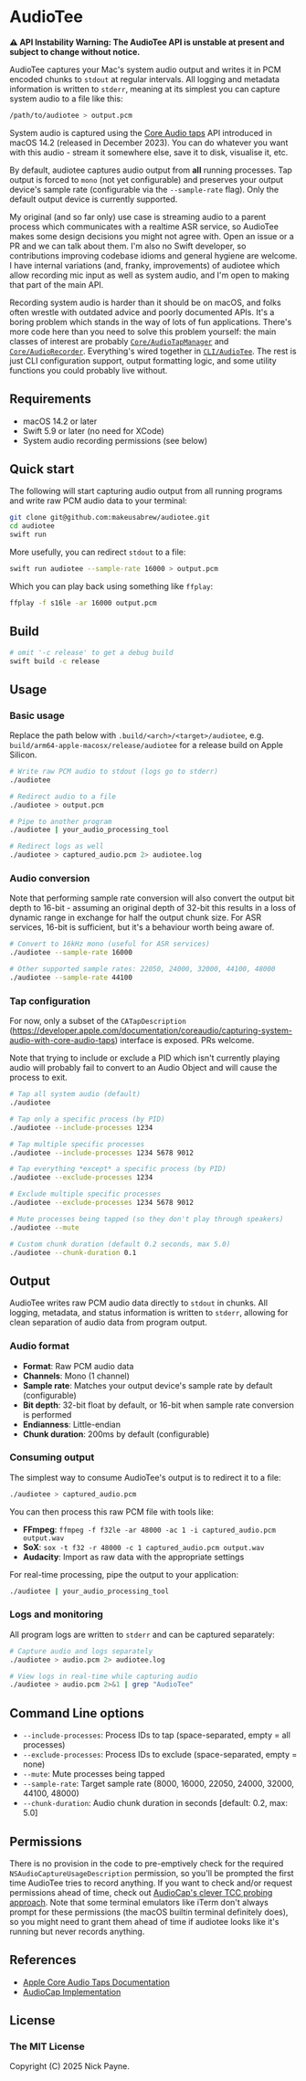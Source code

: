 # AudioTee

**⚠️ API Instability Warning: The AudioTee API is unstable at present and subject to change without notice.**

AudioTee captures your Mac's system audio output and writes it in PCM encoded chunks to `stdout` at regular intervals. All logging and metadata information is written to `stderr`, meaning at its simplest you can
capture system audio to a file like this:

```bash
/path/to/audiotee > output.pcm
```

System audio is captured using the [Core Audio taps](https://developer.apple.com/documentation/coreaudio/capturing-system-audio-with-core-audio-taps) API introduced in macOS 14.2 (released in December 2023). You can do whatever you want with this audio - stream it somewhere else, save it to disk, visualise it, etc.

By default, audiotee captures audio output from **all** running processes. Tap output is forced to `mono` (not yet configurable) and preserves your output device's sample rate (configurable via the `--sample-rate` flag). Only the default output device is currently supported.

My original (and so far only) use case is streaming audio to a parent process which communicates with a realtime ASR service, so AudioTee makes some design decisions you might not agree with. Open an issue or a PR and we can talk about them. I'm also no Swift developer, so contributions improving codebase idioms and general hygiene are welcome. I have internal variations (and, franky, improvements) of audiotee which allow recording mic input as well as system audio, and I'm open to making that part of the main API.

Recording system audio is harder than it should be on macOS, and folks often wrestle with outdated advice and poorly documented APIs. It's a boring problem which stands in the way of lots of fun applications. There's more code here than you need to solve this problem yourself: the main classes of interest are probably [`Core/AudioTapManager`](https://github.com/makeusabrew/audiotee/blob/main/Sources/Core/AudioTapManager.swift) and [`Core/AudioRecorder`](https://github.com/makeusabrew/audiotee/blob/main/Sources/Core/AudioRecorder.swift). Everything's wired together in [`CLI/AudioTee`](https://github.com/makeusabrew/audiotee/blob/main/Sources/CLI/AudioTee.swift). The rest is just CLI configuration support, output formatting logic, and some utility functions you could probably live without.

## Requirements

- macOS 14.2 or later
- Swift 5.9 or later (no need for XCode)
- System audio recording permissions (see below)

## Quick start

The following will start capturing audio output from all running programs and write raw PCM audio data to your terminal:

```bash
git clone git@github.com:makeusabrew/audiotee.git
cd audiotee
swift run
```

More usefully, you can redirect `stdout` to a file:

```bash
swift run audiotee --sample-rate 16000 > output.pcm
```

Which you can play back using something like `ffplay`:

```bash
ffplay -f s16le -ar 16000 output.pcm
```

## Build

```bash
# omit '-c release' to get a debug build
swift build -c release
```

## Usage

### Basic usage

Replace the path below with `.build/<arch>/<target>/audiotee`, e.g. `build/arm64-apple-macosx/release/audiotee` for a release build on Apple Silicon.

```bash
# Write raw PCM audio to stdout (logs go to stderr)
./audiotee

# Redirect audio to a file
./audiotee > output.pcm

# Pipe to another program
./audiotee | your_audio_processing_tool

# Redirect logs as well
./audiotee > captured_audio.pcm 2> audiotee.log
```

### Audio conversion

Note that performing sample rate conversion will also convert the output bit depth to
16-bit - assuming an original depth of 32-bit this results in a loss of dynamic range in exchange for half the output chunk size. For ASR services, 16-bit is sufficient, but it's a behaviour worth being aware of.

```bash
# Convert to 16kHz mono (useful for ASR services)
./audiotee --sample-rate 16000

# Other supported sample rates: 22050, 24000, 32000, 44100, 48000
./audiotee --sample-rate 44100
```

### Tap configuration

For now, only a subset of the `CATapDescription` (https://developer.apple.com/documentation/coreaudio/capturing-system-audio-with-core-audio-taps) interface is exposed. PRs welcome.

Note that trying to include or exclude a PID which isn't currently playing audio will probably fail to convert to an Audio Object and will cause the process to exit.

```bash
# Tap all system audio (default)
./audiotee

# Tap only a specific process (by PID)
./audiotee --include-processes 1234

# Tap multiple specific processes
./audiotee --include-processes 1234 5678 9012

# Tap everything *except* a specific process (by PID)
./audiotee --exclude-processes 1234

# Exclude multiple specific processes
./audiotee --exclude-processes 1234 5678 9012
```

```bash
# Mute processes being tapped (so they don't play through speakers)
./audiotee --mute

# Custom chunk duration (default 0.2 seconds, max 5.0)
./audiotee --chunk-duration 0.1
```

## Output

AudioTee writes raw PCM audio data directly to `stdout` in chunks. All logging, metadata, and status information is written to `stderr`, allowing for clean separation of audio data from program output.

### Audio format

- **Format**: Raw PCM audio data
- **Channels**: Mono (1 channel)
- **Sample rate**: Matches your output device's sample rate by default (configurable)
- **Bit depth**: 32-bit float by default, or 16-bit when sample rate conversion is performed
- **Endianness**: Little-endian
- **Chunk duration**: 200ms by default (configurable)

### Consuming output

The simplest way to consume AudioTee's output is to redirect it to a file:

```bash
./audiotee > captured_audio.pcm
```

You can then process this raw PCM file with tools like:
- **FFmpeg**: `ffmpeg -f f32le -ar 48000 -ac 1 -i captured_audio.pcm output.wav`
- **SoX**: `sox -t f32 -r 48000 -c 1 captured_audio.pcm output.wav`
- **Audacity**: Import as raw data with the appropriate settings

For real-time processing, pipe the output to your application:

```bash
./audiotee | your_audio_processing_tool
```

### Logs and monitoring

All program logs are written to `stderr` and can be captured separately:

```bash
# Capture audio and logs separately
./audiotee > audio.pcm 2> audiotee.log

# View logs in real-time while capturing audio
./audiotee > audio.pcm 2>&1 | grep "AudioTee"
```

## Command Line options

- `--include-processes`: Process IDs to tap (space-separated, empty = all processes)
- `--exclude-processes`: Process IDs to exclude (space-separated, empty = none)
- `--mute`: Mute processes being tapped
- `--sample-rate`: Target sample rate (8000, 16000, 22050, 24000, 32000, 44100, 48000)
- `--chunk-duration`: Audio chunk duration in seconds [default: 0.2, max: 5.0]

## Permissions

There is no provision in the code to pre-emptively check for the required `NSAudioCaptureUsageDescription` permission,
so you'll be prompted the first time AudioTee tries to record anything. If you want to check and/or request permissions ahead of time, check out [AudioCap's clever TCC probing approach](https://github.com/insidegui/AudioCap/blob/main/AudioCap/ProcessTap/AudioRecordingPermission.swift). Note that some terminal emulators like
iTerm don't always prompt for these permissions (the macOS builtin terminal definitely does), so you
might need to grant them ahead of time if audiotee looks like it's running but never records anything.

## References

- [Apple Core Audio Taps Documentation](https://developer.apple.com/documentation/coreaudio/capturing-system-audio-with-core-audio-taps)
- [AudioCap Implementation](https://github.com/insidegui/AudioCap)

## License

### The MIT License

Copyright (C) 2025 Nick Payne.
